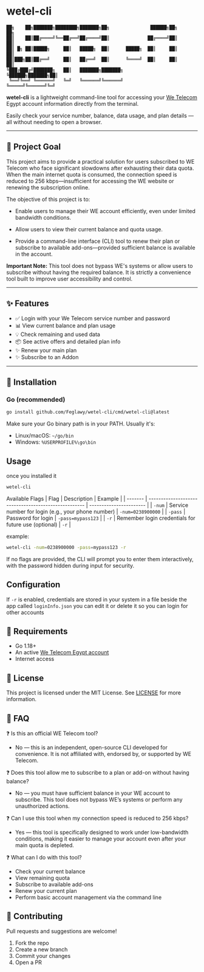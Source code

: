 # wetel-cli

    ██╗    ██╗███████╗████████╗███████╗██╗               ██████╗██╗     ██╗
    ██║    ██║██╔════╝╚══██╔══╝██╔════╝██║              ██╔════╝██║     ██║
    ██║ █╗ ██║█████╗     ██║   █████╗  ██║      █████╗  ██║     ██║     ██║
    ██║███╗██║██╔══╝     ██║   ██╔══╝  ██║      ╚════╝  ██║     ██║     ██║
    ╚███╔███╔╝███████╗   ██║   ███████╗███████╗         ╚██████╗███████╗██║
     ╚══╝╚══╝ ╚══════╝   ╚═╝   ╚══════╝╚══════╝          ╚═════╝╚══════╝╚═╝

**wetel-cli** is a lightweight command-line tool for accessing your [We Telecom](https://te.eg/) Egypt account information directly from the terminal.

Easily check your service number, balance, data usage, and plan details — all without needing to open a browser.

--- 
## 🎯 Project Goal

This project aims to provide a practical solution for users subscribed to WE Telecom who face significant slowdowns after exhausting their data quota. When the main internet quota is consumed, the connection speed is reduced to 256 kbps—insufficient for accessing the WE website or renewing the subscription online.

The objective of this project is to:

- Enable users to manage their WE account efficiently, even under limited bandwidth conditions.

- Allow users to view their current balance and quota usage.

- Provide a command-line interface (CLI) tool to renew their plan or subscribe to available add-ons—provided sufficient balance is available in the account.

**Important Note:**
    This tool does not bypass WE's systems or allow users to subscribe without having the required balance. It is strictly a convenience tool built to improve user accessibility and control.

---

## ✨ Features

- ✅ Login with your We Telecom service number and password
- 📊 View current balance and plan usage
- 💡 Check remaining and used data
- 📦 See active offers and detailed plan info
- ✨ Renew your main plan
- ✨ Subscribe to an Addon

---

## 🚀 Installation

### Go (recommended)

```bash
go install github.com/Feglawy/wetel-cli/cmd/wetel-cli@latest
```

Make sure your Go binary path is in your PATH. Usually it's:
- Linux/macOS: `~/go/bin`
- Windows: `%USERPROFILE%\go\bin`

##  Usage
once you installed it
```bash
wetel-cli
```
Available Flags
| Flag    | Description                                          | Example                 |
| ------- | ---------------------------------------------------- | ----------------------- |
| `-num`  | Service number for login (e.g., your phone number)   | `-num=0238900000`       |
| `-pass` | Password for login                                   | `-pass=mypass123`       |
| `-r`    | Remember login credentials for future use (optional) | `-r`                    |

example:
```bash
wetel-cli -num=0238900000 -pass=mypass123 -r
```
If no flags are provided, the CLI will prompt you to enter them interactively, with the password hidden during input for security.

## Configuration
If `-r` is enabled, credentials are stored in your system in a file beside the app called `loginInfo.json`
you can edit it or delete it so you can login for other accounts

## 🧰 Requirements

- Go 1.18+
- An active [We Telecom Egypt account](https://my.te.eg/echannel/#/login)
- Internet access

## 🧾 License

This project is licensed under the MIT License. See [LICENSE](./LICENSE) for more information.

## 🙋 FAQ
❓ Is this an official WE Telecom tool?
- No — this is an independent, open-source CLI developed for convenience. It is not affiliated with, endorsed by, or supported by WE Telecom.

❓ Does this tool allow me to subscribe to a plan or add-on without having balance?
- No — you must have sufficient balance in your WE account to subscribe. This tool does not bypass WE’s systems or perform any unauthorized actions.

❓ Can I use this tool when my connection speed is reduced to 256 kbps?
- Yes — this tool is specifically designed to work under low-bandwidth conditions, making it easier to manage your account even after your main quota is depleted.

❓ What can I do with this tool?
- Check your current balance
- View remaining quota
- Subscribe to available add-ons
- Renew your current plan
- Perform basic account management via the command line

## 🤝 Contributing
Pull requests and suggestions are welcome!
1. Fork the repo
2. Create a new branch
3. Commit your changes
4. Open a PR